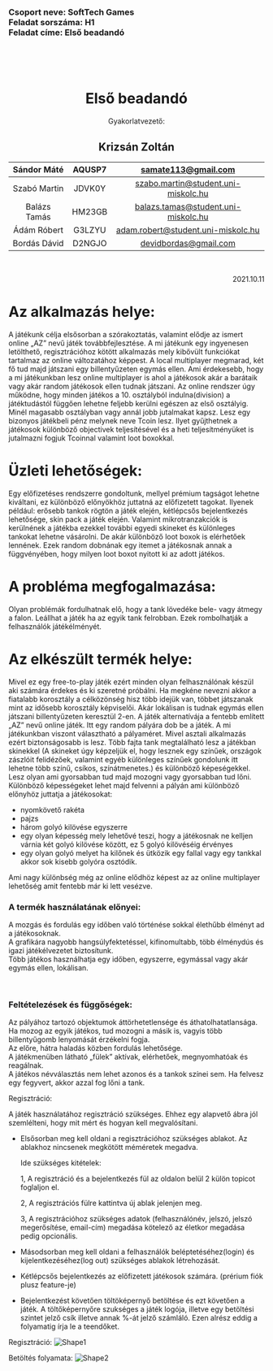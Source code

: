 <h3>Csoport neve: SoftTech Games </br>
Feladat sorszáma: H1 </br>
Feladat címe: Első beadandó </h3>

<p>&nbsp;</p>
<p>&nbsp;</p>

<h1 align="center">Első beadandó</font></h1>

<p align="center">Gyakorlatvezető:</p>
<h2 align="center">Krizsán Zoltán</font></h2>

| Sándor Máté    | AQUSP7          | samate113@gmail.com     |
|:--------------:|:---------------:|:------------------------------------:|
| Szabó Martin   | JDVK0Y          | szabo.martin@student.uni-miskolc.hu    |
| Balázs Tamás   | HM23GB          | balazs.tamas@student.uni-miskolc.hu    |
| Ádám Róbert    | G3LZYU          | adam.robert@student.uni-miskolc.hu     |
| Bordás Dávid   | D2NGJO          | devidbordas@gmail.com   |


<p>&nbsp;</p>

<p align="right">2021.10.11</p>

Az alkalmazás helye:
====================
A játékunk célja elsősorban a szórakoztatás, valamint elődje az ismert online „AZ” nevű játék továbbfejlesztése. A mi játékunk egy ingyenesen letölthető, regisztrációhoz kötött alkalmazás mely kibővült funkciókat tartalmaz az online változatához képpest. A local multiplayer megmarad, két fő tud majd játszani egy billentyűzeten egymás ellen. Ami érdekesebb, hogy a mi játékunkban lesz online multiplayer is ahol a játékosok akár a barátaik vagy akár random játékosok ellen tudnak játszani. Az online rendszer úgy működne, hogy minden játékos a 10. osztályból indulna(division) a játéktudástól függően lehetne feljebb kerülni egészen az első osztályig. Minél magasabb osztályban vagy annál jobb jutalmakat kapsz. Lesz egy bizonyos játékbeli pénz melynek neve Tcoin lesz. Ilyet gyűjthetnek a játékosok különböző objectivek teljesítésével és a heti teljesítményüket is jutalmazni fogjuk Tcoinnal valamint loot boxokkal.

Üzleti lehetőségek:
===================
Egy előfizetéses rendszerre gondoltunk, mellyel prémium tagságot lehetne kiváltani, ez különböző előnyökhöz juttatná az előfizetett tagokat. Ilyenek például: erősebb tankok rögtön a játék elején, kétlépcsős bejelentkezés lehetősége, skin pack a játék elején. Valamint mikrotranzakciók is kerülnének a játékba ezekkel további egyedi skineket és különleges tankokat lehetne vásárolni. De akár különböző loot boxok is elérhetőek lennének. Ezek random dobnának egy itemet a játékosnak annak a függvényében, hogy milyen loot boxot nyitott ki az adott játékos. 

A probléma megfogalmazása: 
==========================
Olyan problémák fordulhatnak elő, hogy a tank lövedéke bele- vagy átmegy a falon. Leállhat a játék ha az egyik tank felrobban. Ezek rombolhatják a felhasználók játékélményét.

Az elkészült termék helye:
==========================
Mivel ez egy free-to-play játék ezért minden olyan felhasználónak készül aki számára érdekes és ki szeretné próbálni. Ha megkéne nevezni akkor a fiatalabb korosztály a célközönség hisz több idejük van, többet játszanak mint az idősebb korosztály képviselői. Akár lokálisan is tudnak egymás ellen játszani billentyűzeten keresztül 2-en. A játék alternatívája a fentebb említett „AZ” nevű online játék. Itt egy random pályára dob be a játék. A mi játékunkban viszont választható a pályaméret. Mivel asztali alkalmazás ezért biztonságosabb is lesz. Több fajta tank megtalálható lesz a játékban skinekkel (A skineket úgy képzeljük el, hogy lesznek egy színűek, országok zászlóit felidézőek, valamint egyéb különleges színűek gondolunk itt lehetne több színű, csíkos, színátmenetes.) és különböző képeségekkel. Lesz olyan ami gyorsabban tud majd mozogni vagy gyorsabban tud lőni. Különböző képességeket lehet majd felvenni a pályán ami különböző előnyhöz juttatja a játékosokat: 
* nyomkövető rakéta 
* pajzs 
* három golyó kilövése egyszerre 
* egy olyan képesség mely lehetővé teszi, hogy a játékosnak ne kelljen várnia két golyó kilövése között, ez 5 golyó kilövéséig érvényes
* egy olyan golyó melyet ha kilőnek és ütközik egy fallal vagy egy tankkal akkor sok kisebb golyóra osztódik. 

Ami nagy különbség még az online elődhöz képest az az online multiplayer lehetőség amit fentebb már ki lett vesézve. 

<h3>A termék használatának előnyei:</h3>
<p Elsősorban az „AZ” tankos játékkal összehasonlítva a könnyebb, dinamikusabb mozgás. </br>
A mozgás és fordulás egy időben való történése sokkal élethűbb élményt ad a játékosoknak. </br>
A grafikára nagyobb hangsúlyfektetéssel, kifinomultabb, több élménydús és igazi játékélvezetet biztosítunk. </br>
Több játékos használhatja egy időben, egyszerre, egymással vagy akár egymás ellen, lokálisan.</br></p>

<p>&nbsp;</p>

<h3>Feltételezések és függőségek:</h3>
<p A spawn hely, ahol a tankok kezdő pozíciója van, sosem ütközik a pálya falával, vagy nem azonos a másik játékos spawn koordinátáival. </br>
Az pályához tartozó objektumok áttörhetetlensége és áthatolhatatlansága. </br>
Ha mozog az egyik játékos, tud mozogni a másik is, vagyis több billentyűgomb lenyomását érzékelni fogja. </br>
Az előre, hátra haladás közben fordulás lehetősége. </br>
A játékmenüben látható „fülek” aktívak, elérhetőek, megnyomhatóak és reagálnak. </br>
A játékos névválasztás nem lehet azonos és a tankok színei sem. Ha felvesz egy fegyvert, akkor azzal fog lőni a tank.</br></p>

Regisztráció:

A játék használatához regisztráció szükséges. Ehhez egy alapvető ábra jól szemlélteni, hogy mit mért és hogyan kell megvalósítani.

- Elsősorban meg kell oldani a regisztrációhoz szükséges ablakot. Az ablakhoz nincsenek megkötött méméretek megadva.

   Ide szükséges kitételek:

     1, A regisztráció és a bejelentkezés fül az oldalon belül 2 külön topicot foglaljon el.

     2, A regisztrációs fülre kattintva új ablak jelenjen meg.

     3, A regisztrációhoz szükséges adatok (felhasználónév, jelszó, jelszó megerősítése, email-cím) megadása kötelező az életkor megadása pedig opcionális.
 
- Másodsorban meg kell oldani a felhasználók beléptetéséhez(login) és kijelentkezéséhez(log out) szükséges ablakok létrehozását.
- Kétlépcsős bejelentkezés az előfizetett játékosok számára. (prérium fiók plusz feature-je)
- Bejelentkezést követően töltöképernyő betöltése és ezt követően a játék. A töltőképernyőre szukséges a játék logója, illetve egy betöltési szintet jelző csík illetve annak %-át jelző számláló. Ezen alrész eddig a folyamatig írja le a teendőket.

Regisztráció: ![Shape1](RackMultipart20211017-4-3bh9oh_html_29add9ba5316730e.gif)

Betöltés folyamata: ![Shape2](RackMultipart20211017-4-3bh9oh_html_c58aa10329a90b65.gif)

